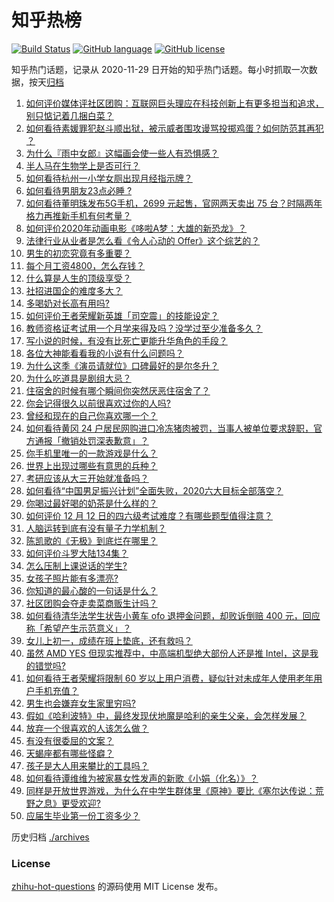 # 知乎热榜
[![Build Status](https://github.com/ToWeLong/zhihu-hot-questions/workflows/CI/badge.svg)](https://github.com/ToWeLong/zhihu-hot-questions/actions)
[![GitHub language](https://img.shields.io/badge/language-golang-orange.svg)](https://golang.org/)
[![GitHub license](https://img.shields.io/github/license/ToWeLong/zhihu-hot-questions)](https://github.com/ToWeLong/zhihu-hot-questions/blob/main/LICENSE)

知乎热门话题，记录从 2020-11-29 日开始的知乎热门话题。每小时抓取一次数据，按天[归档](./archives)

<!-- BEGIN -->

1. [如何评价媒体评社区团购：互联网巨头理应在科技创新上有更多担当和追求，别只惦记着几捆白菜？](https://www.zhihu.com/question/434417447)
1. [如何看待素媛罪犯赵斗顺出狱，被示威者围攻谩骂投掷鸡蛋？如何防范其再犯 ？](https://www.zhihu.com/question/434463282)
1. [为什么『雨中女郎』这幅画会使一些人有恐惧感？](https://www.zhihu.com/question/21525225)
1. [半人马在生物学上是否可行？](https://www.zhihu.com/question/427605771)
1. [如何看待杭州一小学女厕出现月经指示牌？](https://www.zhihu.com/question/434355875)
1. [如何看待男朋友23点必睡 ?](https://www.zhihu.com/question/365619051)
1. [如何看待董明珠发布5G手机，2699 元起售，官网两天卖出 75 台？时隔两年格力再推新手机有何考量？](https://www.zhihu.com/question/434021475)
1. [如何评价2020年动画电影《哆啦A梦：大雄的新恐龙》？](https://www.zhihu.com/question/336041197)
1. [法律行业从业者是怎么看《令人心动的 Offer》这个综艺的？](https://www.zhihu.com/question/429842469)
1. [男生的初恋究竟有多重要？](https://www.zhihu.com/question/284422641)
1. [每个月工资4800，怎么存钱？](https://www.zhihu.com/question/433122058)
1. [什么算是人生的顶级享受？](https://www.zhihu.com/question/56328597)
1. [社招进国企的难度多大？](https://www.zhihu.com/question/313061788)
1. [多喝奶对长高有用吗?](https://www.zhihu.com/question/426002620)
1. [如何评价王者荣耀新英雄「司空震」的技能设定？](https://www.zhihu.com/question/434389291)
1. [教师资格证考试用一个月学来得及吗？没学过至少准备多久？](https://www.zhihu.com/question/412569772)
1. [写小说的时候，有没有比死亡更能升华角色的手段？](https://www.zhihu.com/question/434441815)
1. [各位大神能看看我的小说有什么问题吗？](https://www.zhihu.com/question/434398221)
1. [为什么这季《演员请就位》口碑最好的是尔冬升？](https://www.zhihu.com/question/433301396)
1. [为什么吃道具是剧组大忌？](https://www.zhihu.com/question/47907880)
1. [住宿舍的时候有哪个瞬间你突然厌恶住宿舍了？](https://www.zhihu.com/question/278887939)
1. [你会记得很久以前很喜欢过你的人吗?](https://www.zhihu.com/question/425929065)
1. [曾经和现在的自己你喜欢哪一个？](https://www.zhihu.com/question/427192374)
1. [如何看待黄冈 24 户居民网购进口冷冻猪肉被罚，当事人被单位要求辞职，官方通报「撤销处罚深表歉意」？](https://www.zhihu.com/question/434428147)
1. [你手机里唯一的一款游戏是什么？](https://www.zhihu.com/question/430068341)
1. [世界上出现过哪些有意思的兵种？](https://www.zhihu.com/question/419256945)
1. [考研应该从大三开始就准备吗？](https://www.zhihu.com/question/339428982)
1. [如何看待“中国男足振兴计划”全面失败，2020六大目标全部落空？](https://www.zhihu.com/question/434286196)
1. [你喝过最好喝的奶茶是什么样的？](https://www.zhihu.com/question/324665833)
1. [如何评价 12 月 12 日的四六级考试难度？有哪些题型值得注意？](https://www.zhihu.com/question/434464820)
1. [人脑运转到底有没有量子力学机制？](https://www.zhihu.com/question/269417463)
1. [陈凯歌的《无极》到底烂在哪里？](https://www.zhihu.com/question/20702665)
1. [如何评价斗罗大陆134集？](https://www.zhihu.com/question/433566197)
1. [怎么压制上课说话的学生?](https://www.zhihu.com/question/422882343)
1. [女孩子照片能有多漂亮?](https://www.zhihu.com/question/326533306)
1. [你知道的最心酸的一句话是什么？](https://www.zhihu.com/question/403124317)
1. [社区团购会夺走卖菜商贩生计吗？](https://www.zhihu.com/question/432629894)
1. [如何看待清华法学生状告小黄车 ofo 退押金问题，却败诉倒赔 400 元，回应称「希望产生示范意义」？](https://www.zhihu.com/question/434207689)
1. [女儿上初一，成绩在班上垫底，还有救吗？](https://www.zhihu.com/question/431124748)
1. [虽然 AMD YES 但现实推荐中，中高端机型绝大部份人还是推 Intel，这是我的错觉吗?](https://www.zhihu.com/question/433988855)
1. [如何看待王者荣耀将限制 60 岁以上用户消费，疑似针对未成年人使用老年用户手机充值？](https://www.zhihu.com/question/434375221)
1. [男生也会嫌弃女生家里穷吗?](https://www.zhihu.com/question/372689929)
1. [假如《哈利波特》中，最终发现伏地魔是哈利的亲生父亲，会怎样发展？](https://www.zhihu.com/question/433010436)
1. [放弃一个很喜欢的人该怎么做？](https://www.zhihu.com/question/433811415)
1. [有没有很委屈的文案？](https://www.zhihu.com/question/430927097)
1. [天蝎座都有哪些怪癖？](https://www.zhihu.com/question/343302007)
1. [孩子是大人用来攀比的工具吗？](https://www.zhihu.com/question/366084003)
1. [如何看待谭维维为被家暴女性发声的新歌《小娟（化名）》？](https://www.zhihu.com/question/434386197)
1. [同样是开放世界游戏，为什么在中学生群体里《原神》要比《塞尔达传说：荒野之息》更受欢迎?](https://www.zhihu.com/question/431797416)
1. [应届生毕业第一份工资多少？](https://www.zhihu.com/question/344657217)

<!-- END -->

历史归档 [./archives](./archives)


### License
[zhihu-hot-questions](https://github.com/towelong/zhihu-hot-questions) 的源码使用 MIT License 发布。